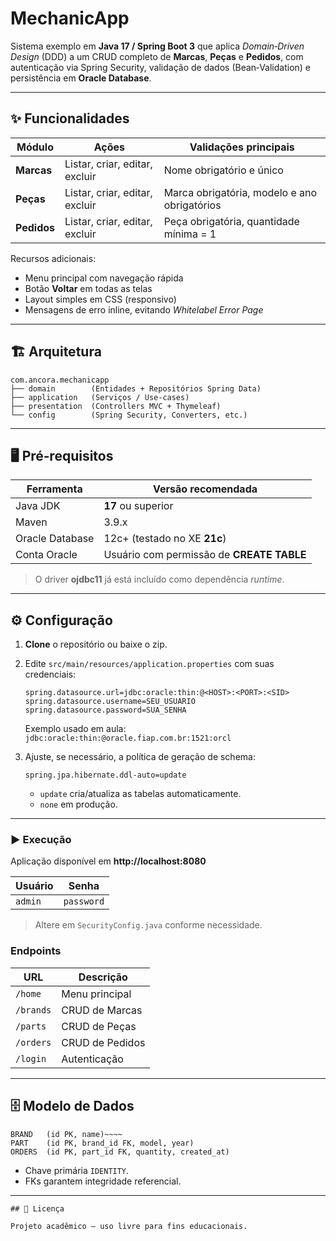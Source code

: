 # MechanicApp

Sistema exemplo em **Java 17 / Spring Boot 3** que aplica _Domain‑Driven Design_ (DDD) a um CRUD completo de **Marcas**, **Peças** e **Pedidos**, com autenticação via Spring Security, validação de dados (Bean‑Validation) e persistência em **Oracle Database**.

---

## ✨ Funcionalidades

| Módulo | Ações | Validações principais |
| ------ | ----- | --------------------- |
| **Marcas** | Listar, criar, editar, excluir | Nome obrigatório e único |
| **Peças** | Listar, criar, editar, excluir | Marca obrigatória, modelo e ano obrigatórios |
| **Pedidos** | Listar, criar, editar, excluir | Peça obrigatória, quantidade mínima = 1 |

Recursos adicionais:

* Menu principal com navegação rápida  
* Botão **Voltar** em todas as telas  
* Layout simples em CSS (responsivo)  
* Mensagens de erro inline, evitando *Whitelabel Error Page*  

---

## 🏗️ Arquitetura

```
com.ancora.mechanicapp
├── domain        (Entidades + Repositórios Spring Data)
├── application   (Serviços / Use‑cases)
├── presentation  (Controllers MVC + Thymeleaf)
└── config        (Spring Security, Converters, etc.)
```

---

## 🖥️ Pré‑requisitos

| Ferramenta        | Versão recomendada |
| ----------------- | ------------------ |
| Java JDK          | **17** ou superior |
| Maven             | 3.9.x              |
| Oracle Database   | 12c+ (testado no XE **21c**) |
| Conta Oracle      | Usuário com permissão de **CREATE TABLE** |

> O driver **ojdbc11** já está incluído como dependência *runtime*.

---

## ⚙️ Configuração

1. **Clone** o repositório ou baixe o zip.  
2. Edite `src/main/resources/application.properties` com suas credenciais:

   ```properties
   spring.datasource.url=jdbc:oracle:thin:@<HOST>:<PORT>:<SID>
   spring.datasource.username=SEU_USUARIO
   spring.datasource.password=SUA_SENHA
   ```

   Exemplo usado em aula:  
   `jdbc:oracle:thin:@oracle.fiap.com.br:1521:orcl`

3. Ajuste, se necessário, a política de geração de schema:

   ```properties
   spring.jpa.hibernate.ddl-auto=update
   ```

   - `update` cria/atualiza as tabelas automaticamente.  
   - `none` em produção.

---

### ▶️ Execução

Aplicação disponível em **http://localhost:8080**

| Usuário | Senha |
| ------- | ----- |
| `admin` | `password` |

> Altere em `SecurityConfig.java` conforme necessidade.

### Endpoints

| URL        | Descrição          |
| ---------- | ------------------ |
| `/home`    | Menu principal     |
| `/brands`  | CRUD de Marcas     |
| `/parts`   | CRUD de Peças     |
| `/orders`  | CRUD de Pedidos    |
| `/login`   | Autenticação       |

---

## 🗄️ Modelo de Dados

```
BRAND   (id PK, name)~~~~
PART    (id PK, brand_id FK, model, year)
ORDERS  (id PK, part_id FK, quantity, created_at)
```

* Chave primária `IDENTITY`.  
* FKs garantem integridade referencial.

---
~~~~
## 📄 Licença

Projeto acadêmico – uso livre para fins educacionais.
